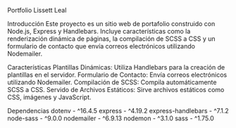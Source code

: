 Portfolio Lissett Leal

Introducción
Este proyecto es un sitio web de portafolio construido con Node.js, Express y Handlebars. Incluye características como la renderización dinámica de páginas, la compilación de SCSS a CSS y un formulario de contacto que envía correos electrónicos utilizando Nodemailer.

Características
Plantillas Dinámicas: Utiliza Handlebars para la creación de plantillas en el servidor.
Formulario de Contacto: Envía correos electrónicos utilizando Nodemailer.
Compilación de SCSS: Compila automáticamente SCSS a CSS.
Servido de Archivos Estáticos: Sirve archivos estáticos como CSS, imágenes y JavaScript.

Dependencias
dotenv - ^16.4.5
express - ^4.19.2
express-handlebars - ^7.1.2
node-sass - ^9.0.0
nodemailer - ^6.9.13
nodemon - ^3.1.0
sass - ^1.75.0
